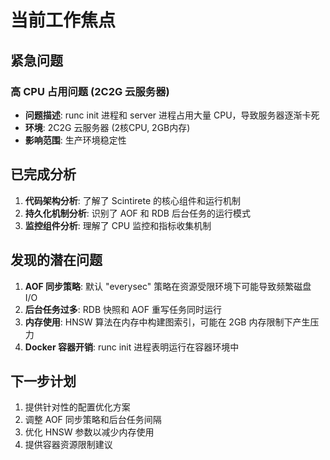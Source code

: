 # 当前工作焦点

## 紧急问题
### 高 CPU 占用问题 (2C2G 云服务器)
- **问题描述**: runc init 进程和 server 进程占用大量 CPU，导致服务器逐渐卡死
- **环境**: 2C2G 云服务器 (2核CPU, 2GB内存)
- **影响范围**: 生产环境稳定性

## 已完成分析
1. **代码架构分析**: 了解了 Scintirete 的核心组件和运行机制
2. **持久化机制分析**: 识别了 AOF 和 RDB 后台任务的运行模式
3. **监控组件分析**: 理解了 CPU 监控和指标收集机制

## 发现的潜在问题
1. **AOF 同步策略**: 默认 "everysec" 策略在资源受限环境下可能导致频繁磁盘 I/O
2. **后台任务过多**: RDB 快照和 AOF 重写任务同时运行
3. **内存使用**: HNSW 算法在内存中构建图索引，可能在 2GB 内存限制下产生压力
4. **Docker 容器开销**: runc init 进程表明运行在容器环境中

## 下一步计划
1. 提供针对性的配置优化方案
2. 调整 AOF 同步策略和后台任务间隔
3. 优化 HNSW 参数以减少内存使用
4. 提供容器资源限制建议

